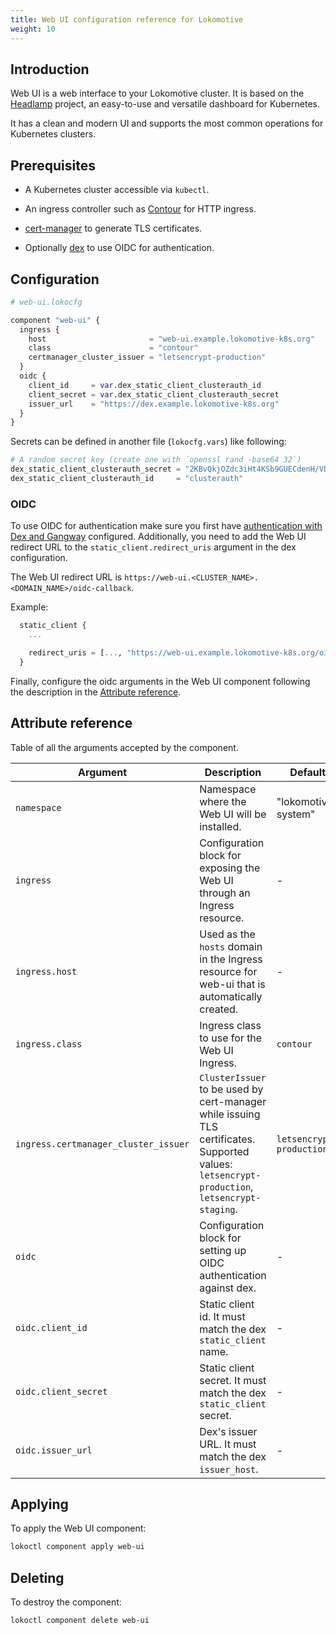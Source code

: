 ```yaml
---
title: Web UI configuration reference for Lokomotive
weight: 10
---
```


## Introduction

Web UI is a web interface to your Lokomotive cluster. It is based on the
[Headlamp](https://github.com/kinvolk/headlamp) project, an easy-to-use and
versatile dashboard for Kubernetes.

It has a clean and modern UI and supports the most common operations for
Kubernetes clusters.

## Prerequisites

* A Kubernetes cluster accessible via `kubectl`.

* An ingress controller such as [Contour](contour.md) for HTTP ingress.

* [cert-manager](cert-manager.md) to generate TLS certificates.

* Optionally [dex](dex.md) to use OIDC for authentication.

## Configuration

```tf
# web-ui.lokocfg

component "web-ui" {
  ingress {
    host                       = "web-ui.example.lokomotive-k8s.org"
    class                      = "contour"
    certmanager_cluster_issuer = "letsencrypt-production"
  }
  oidc {
    client_id     = var.dex_static_client_clusterauth_id
    client_secret = var.dex_static_client_clusterauth_secret
    issuer_url    = "https://dex.example.lokomotive-k8s.org"
  }
}
```

Secrets can be defined in another file (`lokocfg.vars`) like following:

```tf
# A random secret key (create one with `openssl rand -base64 32`)
dex_static_client_clusterauth_secret = "2KBvQkjOZdc3iHt4KSb9GUECdenH/VDl04TwMdSyPcs="
dex_static_client_clusterauth_id     = "clusterauth"
```

### OIDC

To use OIDC for authentication make sure you first have [authentication with
Dex and Gangway](../../how-to-guides/authentication-with-dex-gangway.md)
configured. Additionally, you need to add the Web UI redirect URL to the
`static_client.redirect_uris` argument in the dex configuration.

The Web UI redirect URL is `https://web-ui.<CLUSTER_NAME>.<DOMAIN_NAME>/oidc-callback`.

Example:

```tf
  static_client {
    ...

    redirect_uris = [..., "https://web-ui.example.lokomotive-k8s.org/oidc-callback"]
  }
```

Finally, configure the oidc arguments in the Web UI component following the
description in the [Attribute reference](#attribute-reference).

## Attribute reference

Table of all the arguments accepted by the component.

| Argument                             | Description                                                                                                                                   | Default                  | Type   | Required |
|--------------------------------------|-----------------------------------------------------------------------------------------------------------------------------------------------|--------------------------|--------|----------|
| `namespace`                          | Namespace where the Web UI will be installed.                                                                                                 | "lokomotive-system"      | string | false    |
| `ingress`                            | Configuration block for exposing the Web UI through an Ingress resource.                                                                      | -                        | block  | false    |
| `ingress.host`                       | Used as the `hosts` domain in the Ingress resource for web-ui that is automatically created.                                                  | -                        | string | true     |
| `ingress.class`                      | Ingress class to use for the Web UI Ingress.                                                                                                  | `contour`                | string | false    |
| `ingress.certmanager_cluster_issuer` | `ClusterIssuer` to be used by cert-manager while issuing TLS certificates. Supported values: `letsencrypt-production`, `letsencrypt-staging`. | `letsencrypt-production` | string | false    |
| `oidc`                               | Configuration block for setting up OIDC authentication against dex.                                                                           | -                        | block  | false    |
| `oidc.client_id`                     | Static client id. It must match the dex `static_client` name.                                                                                 | -                        | string | true     |
| `oidc.client_secret`                 | Static client secret. It must match the dex `static_client` secret.                                                                           | -                        | string | true     |
| `oidc.issuer_url`                    | Dex's issuer URL. It must match the dex `issuer_host`.                                                                                        | -                        | string | true     |

## Applying

To apply the Web UI component:

```bash
lokoctl component apply web-ui
```

## Deleting

To destroy the component:

```bash
lokoctl component delete web-ui
```
